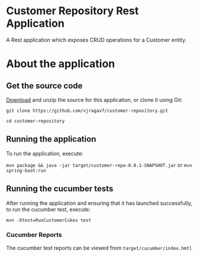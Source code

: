 # Customer Repository Rest Application

A Rest application which exposes CRUD operations for a Customer entity.

# About the application


## Get the source code
[Download](https://github.com/vjragav7/customer-repository/archive/master.zip) and unzip the source for this application, or clone it using Git:   

`git clone https://github.com/vjragav7/customer-repository.git`


`cd customer-repository `

## Running the application

To run the application, execute:

`mvn package && java -jar target/customer-repo-0.0.1-SNAPSHOT.jar` 
or
`mvn spring-boot:run`

## Running the cucumber tests

After running the application and ensuring that it has launched successfully, to run the cucumber test, execute:

`mvn -Dtest=RunCustomerCukes test`

### Cucumber Reports
The cucumber test reports can be viewed from `target/cucumber/index.hmtl`



